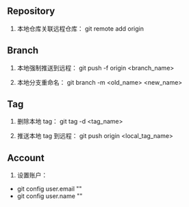 
## Repository
1. 本地仓库关联远程仓库：
git remote add origin <url>

## Branch
1. 本地强制推送到远程：
git push -f origin <branch_name>

2. 本地分支重命名：
git branch -m <old_name> <new_name>

## Tag
1. 删除本地 tag：
git tag -d <tag_name>

2. 推送本地 tag 到远程：
git push origin <local_tag_name>

## Account
1. 设置账户：
- git config user.email "<email>" 
- git config user.name "<name>" 